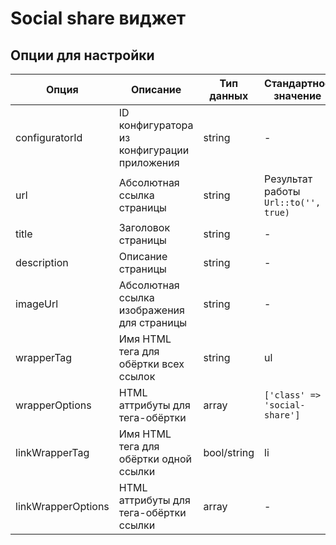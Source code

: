 Social share виджет
===================

## Опции для настройки

| Опция | Описание | Тип данных | Стандартное значение |
|-------|----------|------------|----------------------|
|configuratorId|ID конфигуратора из конфигурации приложения|string|-|
|url|Абсолютная ссылка страницы|string|Результат работы `Url::to('', true)`|
|title|Заголовок страницы|string|-|
|description|Описание страницы|string|-|
|imageUrl|Абсолютная ссылка изображения для страницы|string|-|
|wrapperTag|Имя HTML тега для обёртки всех ссылок|string|ul|
|wrapperOptions|HTML аттрибуты для тега-обёртки|array|`['class' => 'social-share']`|
|linkWrapperTag|Имя HTML тега для обёртки одной ссылки|bool/string|li|
|linkWrapperOptions|HTML аттрибуты для тега-обёртки ссылки|array|-|